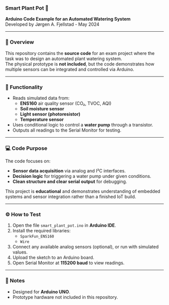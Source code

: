 ### Smart Plant Pot 🌱 

**Arduino Code Example for an Automated Watering System**  
Developed by Jørgen A. Fjellstad - May 2024  

___________________________________________________________________________________________________________________________________________

### 🔧 Overview

This repository contains the **source code** for an exam project where the task was to design an automated plant watering system.  
The physical prototype is **not included**, but the code demonstrates how multiple sensors can be integrated and controlled via Arduino.

___________________________________________________________________________________________________________________________________________

### 🧠 Functionality

- Reads simulated data from:
  - **ENS160** air quality sensor (CO₂, TVOC, AQI)
  - **Soil moisture sensor**
  - **Light sensor (photoresistor)**
  - **Temperature sensor**
- Uses conditional logic to control a **water pump** through a transistor.  
- Outputs all readings to the Serial Monitor for testing.

___________________________________________________________________________________________________________________________________________

### 💻 Code Purpose

The code focuses on:
- **Sensor data acquisition** via analog and I²C interfaces.  
- **Decision logic** for triggering a water pump under given conditions.  
- **Clean structure and clear serial output** for debugging.

This project is **educational** and demonstrates understanding of embedded systems and sensor integration rather than a finished IoT build.

___________________________________________________________________________________________________________________________________________

### ⚙️ How to Test

1. Open the file `smart_plant_pot.ino` in **Arduino IDE**.  
2. Install the required libraries:
   - `SparkFun_ENS160`
   - `Wire`
3. Connect any available analog sensors (optional), or run with simulated values.  
4. Upload the sketch to an Arduino board.  
5. Open Serial Monitor at **115200 baud** to view readings.

___________________________________________________________________________________________________________________________________________

### 🧩 Notes

- Designed for **Arduino UNO**.  
- Prototype hardware not included in this repository.
  
